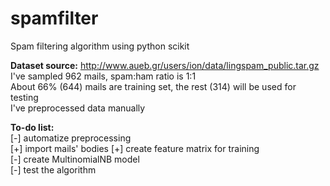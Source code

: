 # spamfilter
Spam filtering algorithm using python scikit

**Dataset source:** http://www.aueb.gr/users/ion/data/lingspam_public.tar.gz  
I've sampled 962 mails, spam:ham ratio is 1:1  
About 66% (644) mails are training set, the rest (314) will be used for testing  
I've preprocessed data manually   

**To-do list:**  
[-] automatize preprocessing  
[+] import mails' bodies
[+] create feature matrix for training  
[-] create MultinomialNB model  
[-] test the algorithm  
